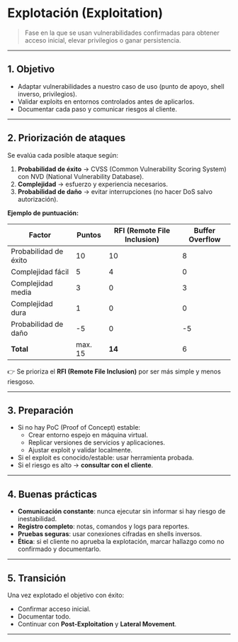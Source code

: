 # Explotación (Exploitation)

> Fase en la que se usan vulnerabilidades confirmadas para obtener acceso inicial, elevar privilegios o ganar persistencia.  

---

## 1. Objetivo
- Adaptar vulnerabilidades a nuestro caso de uso (punto de apoyo, shell inverso, privilegios).  
- Validar exploits en entornos controlados antes de aplicarlos.  
- Documentar cada paso y comunicar riesgos al cliente.  

---

## 2. Priorización de ataques
Se evalúa cada posible ataque según:  
1. **Probabilidad de éxito** → CVSS (Common Vulnerability Scoring System) con NVD (National Vulnerability Database).  
2. **Complejidad** → esfuerzo y experiencia necesarios.  
3. **Probabilidad de daño** → evitar interrupciones (no hacer DoS salvo autorización).  

**Ejemplo de puntuación:**

| Factor | Puntos | RFI (Remote File Inclusion) | Buffer Overflow |
|---|---|---|---|
| Probabilidad de éxito | 10 | 10 | 8 |
| Complejidad fácil | 5 | 4 | 0 |
| Complejidad media | 3 | 0 | 3 |
| Complejidad dura | 1 | 0 | 0 |
| Probabilidad de daño | -5 | 0 | -5 |
| **Total** | max. 15 | **14** | 6 |

👉 Se prioriza el **RFI (Remote File Inclusion)** por ser más simple y menos riesgoso.

---

## 3. Preparación
- Si no hay PoC (Proof of Concept) estable:  
  - Crear entorno espejo en máquina virtual.  
  - Replicar versiones de servicios y aplicaciones.  
  - Ajustar exploit y validar localmente.  
- Si el exploit es conocido/estable: usar herramienta probada.  
- Si el riesgo es alto → **consultar con el cliente**.  

---

## 4. Buenas prácticas
- **Comunicación constante**: nunca ejecutar sin informar si hay riesgo de inestabilidad.  
- **Registro completo**: notas, comandos y logs para reportes.  
- **Pruebas seguras**: usar conexiones cifradas en shells inversos.  
- **Ética**: si el cliente no aprueba la explotación, marcar hallazgo como no confirmado y documentarlo.  

---

## 5. Transición
Una vez explotado el objetivo con éxito:  
- Confirmar acceso inicial.  
- Documentar todo.  
- Continuar con **Post-Exploitation** y **Lateral Movement**.  

---
